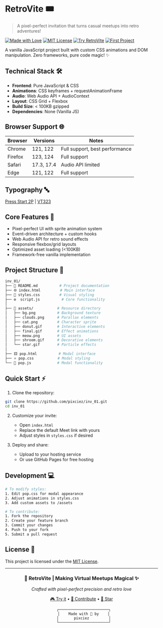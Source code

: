 # RetroVite 🎟️ 
> A pixel-perfect invitation that turns casual meetups into retro adventures!

[![Made with Love](https://img.shields.io/badge/Made_with-♥-FF1493?style=flat-square&labelColor=FF69B4&logo=data:image/svg+xml;base64,PHN2ZyB4bWxucz0iaHR0cDovL3d3dy53My5vcmcvMjAwMC9zdmciIHZpZXdCb3g9IjAgMCAyNCAyNCI+PHBhdGggZmlsbD0iI2ZmZiIgZD0iTTEyIDIxLjM1bC0xLjQ1LTEuMzJDNS40IDE1LjM2IDIgMTIuMjggMiA4LjUgMiA1LjQyIDQuNDIgMyA3LjUgM2MxLjc0IDAgMy40MS44MSA0LjUgMi4wOUMxMy4wOSAzLjgxIDE0Ljc2IDMgMTYuNSAzIDE5LjU4IDMgMjIgNS40MiAyMiA4LjVjMCAzLjc4LTMuNCA2Ljg2LTguNTUgMTEuNTRMMTIgMjEuMzV6Ii8+PC9zdmc+)](https://github.com/pixciez)
[![MIT License](https://img.shields.io/badge/📜_License-MIT-00CC00?style=flat-square&labelColor=222&logo=data:image/svg+xml;base64,PHN2ZyB4bWxucz0iaHR0cDovL3d3dy53My5vcmcvMjAwMC9zdmciIHZpZXdCb3g9IjAgMCAyNCAyNCI+PHBhdGggZmlsbD0iI2ZmZiIgZD0iTTMgNnYxMmgxOFY2SDN6bTE1IDEwSDZ2LThoMTJ2OHoiLz48L3N2Zz4=)](https://opensource.org/licenses/MIT)
[![Try RetroVite](https://img.shields.io/badge/✨_Try-RetroVite-FF4081?style=flat-square&labelColor=590084)](https://invitez.github.io/inv_01/)
[![First Project](https://img.shields.io/badge/First_Project-🎮-4169E1?style=flat-square&labelColor=1E90FF)](https://github.com/pixciez/inv_01)

A vanilla JavaScript project built with custom CSS animations and DOM manipulation. Zero frameworks, pure code magic! ✨

## Technical Stack 🛠️
- **Frontend**: Pure JavaScript & CSS
- **Animations**: CSS keyframes + requestAnimationFrame
- **Audio**: Web Audio API + AudioContext
- **Layout**: CSS Grid + Flexbox
- **Build Size**: < 100KB gzipped
- **Dependencies**: None (Vanilla JS)

## Browser Support 🌐
| Browser | Versions    | Notes |
|---------|------------|-------|
| Chrome  | 121, 122   | Full support, best performance |
| Firefox | 123, 124   | Full support |
| Safari  | 17.3, 17.4 | Audio API limited |
| Edge    | 121, 122   | Full support |

## Typography 🔤
[Press Start 2P](https://fonts.google.com/specimen/Press+Start+2P) | [VT323](https://fonts.google.com/specimen/VT323)

## Core Features 🚀
- Pixel-perfect UI with sprite animation system
- Event-driven architecture + custom hooks
- Web Audio API for retro sound effects
- Responsive flexbox/grid layouts
- Optimized asset loading (<100KB)
- Framework-free vanilla implementation

## Project Structure 📂
```bash
inv_01/
├── 📝 README.md          # Project documentation
├── 🌐 index.html         # Main interface
├── 🎨 styles.css         # Visual styling
├── ⚙️  script.js          # Core functionality
│
├── 📁 assets/           # Resource directory
│   ├── bg.png          # Background texture
│   ├── clouds.png      # Parallax elements
│   ├── cat.png         # Character sprite
│   ├── donut.gif       # Interactive elements
│   ├── final.gif       # Effect animations
│   ├── meow.png        # UI assets
│   ├── shroom.gif      # Decorative elements
│   └── star.gif        # Particle effects
│
├── 🟨 pop.html          # Modal interface
├── ⭐ pop.css           # Modal styling
└── 🔧 pop.js            # Modal functionality
```

## Quick Start ⚡
1. Clone the repository:
```bash
git clone https://github.com/pixciez/inv_01.git
cd inv_01
```

2. Customize your invite:
   - Open `index.html`
   - Replace the default Meet link with yours
   - Adjust styles in `styles.css` if desired

3. Deploy and share:
   - Upload to your hosting service
   - Or use GitHub Pages for free hosting

## Development 💻
```bash
# To modify styles:
1. Edit pop.css for modal appearance
2. Adjust animations in styles.css
3. Add custom assets to /assets

# To contribute:
1. Fork the repository
2. Create your feature branch
3. Commit your changes
4. Push to your fork
5. Submit a pull request
```

## License 📄
This project is licensed under the [MIT License](https://opensource.org/licenses/MIT).

<div align="center">

---

### 🌟 RetroVite | Making Virtual Meetups Magical ✨
*Crafted with pixel-perfect precision and retro love*

[🎮 Try it](https://invitez.github.io/inv_01/) • [💝 Contribute](https://github.com/pixciez/inv_01) • [🌟 Star](https://github.com/pixciez/inv_01)

```ascii
  ┌───────────────────────┐
  │    Made with 💖 by    │
  │       pixciez         │
  └───────────────────────┘
```
</div>
